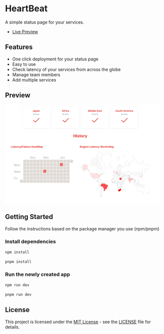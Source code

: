 # HeartBeat

A simple status page for your services.

- [Live Preview](heartbeat-vert.vercel.app)

## Features

- One click deployment for your status page
- Easy to use
- Check latency of your services from across the globe
- Manage team members
- Add multiple services

## Preview

![Status Preview](public/og.png)

## Getting Started

Follow the instructions based on the package manager you use (npm/pnpm)

### Install dependencies

```bash
npm install
```

```bash
pnpm install
```

### Run the newly created app

```bash
npm run dev
```

```bash
pnpm run dev
```

## License

This project is licensed under the [MIT License](https://opensource.org/licenses/MIT) - see the [LICENSE](LICENSE) file for details.
